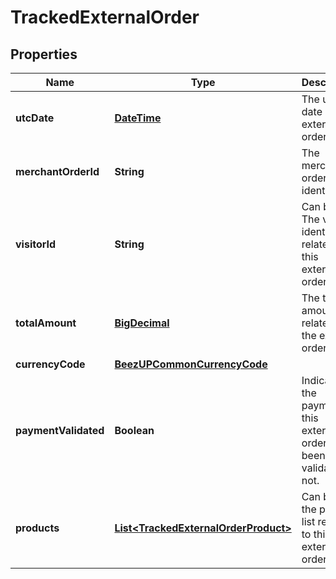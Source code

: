 
# TrackedExternalOrder

## Properties
Name | Type | Description | Notes
------------ | ------------- | ------------- | -------------
**utcDate** | [**DateTime**](DateTime.md) | The utc date of the external order. | 
**merchantOrderId** | **String** | The merchant order identifier | 
**visitorId** | **String** | Can be null. The visitor identifier related to this external order |  [optional]
**totalAmount** | [**BigDecimal**](BigDecimal.md) | The total amount related to the external order. | 
**currencyCode** | [**BeezUPCommonCurrencyCode**](BeezUPCommonCurrencyCode.md) |  | 
**paymentValidated** | **Boolean** | Indicate if the payment of this external order has been validated or not. | 
**products** | [**List&lt;TrackedExternalOrderProduct&gt;**](TrackedExternalOrderProduct.md) | Can be null. the product list related to this external order. |  [optional]



